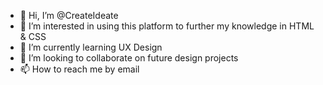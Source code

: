 - 👋 Hi, I’m @CreateIdeate
- 👀 I’m interested in using this platform to further my knowledge in HTML & CSS
- 🌱 I’m currently learning UX Design
- 💞️ I’m looking to collaborate on future design projects 
- 📫 How to reach me by email

<!---
CreateIdeate/CreateIdeate is a ✨ special ✨ repository because its `README.md` (this file) appears on your GitHub profile.
You can click the Preview link to take a look at your changes.

# Welcome to Codewell! üëã

Codewell's aim is to provide you with real-world design templates that you can use to practice your HTML and CSS projects. 

Free or paid, all templates are high quality and will make great portfolio pieces.

### I've completed the challenge, now what?

We recommend using one of these two websites to deploy your projects

- [GitHub Pages](https://pages.github.com/)
- [Netlify](https://www.netlify.com/)

They're super easy to setup and you should have your website up and running in no time, just follow their instructions.


### Submit your solution to Codewell

Visit the relevant challenge on [Codewell](https://codewell.cc) and click on 'Submit Solution' right under the challenge.
Enter all the title, Github repo URL, Live URL (Netlify or GH Pages), and tell the community what challenges you've faced.

### Join our community on Slack

If you want more real-time communication, you can visit our community on [Slack](https://join.slack.com/t/codewell-hq/shared_invite/zt-ni8c9g8h-gNYWrmqQ3Uh37dcLg9~LMQ). 

### Fonts Used

https://fonts.google.com/specimen/Nunito+Sans



--->

